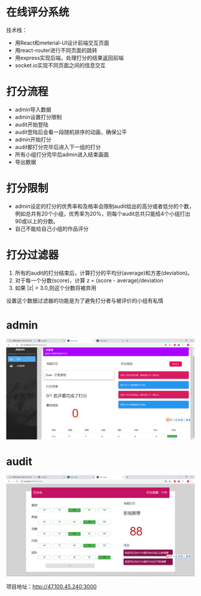 ﻿# 在线评分系统

技术栈：

- 用React和meterial-UI设计前端交互页面
- 用react-router进行不同页面的跳转
- 用express实现后端，处理打分的结果返回前端
- socket.io实现不同页面之间的信息交互

# 打分流程

- admin导入数据
- admin设置打分限制
- audit开始登陆
- audit登陆后会看一段随机排序的动画，确保公平
- admin开始打分
- audit都打分完毕后进入下一组的打分
- 所有小组打分完毕后admin进入结束画面
- 导出数据

# 打分限制

- admin设定的打分的优秀率和及格率会限制audit给出的高分或者低分的个数，例如总共有20个小组，优秀率为20%，则每个audit总共只能给4个小组打出90或以上的分数。
- 自己不能给自己小组的作品评分

# 打分过滤器

1. 所有的audit的打分结束后，计算打分的平均分(average)和方差(deviation)。
2. 对于每一个分数(score)，计算 z = (score - average)/deviation
3. 如果 |z| > 3.0,则这个分数将被弃用

设置这个数据过滤器的功能是为了避免打分者与被评价的小组有私情

# admin

![admin](./pic/admin.png)

# audit

![audit](./pic/audit.png)

项目地址：http://47.100.45.240:3000
